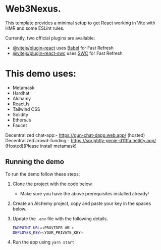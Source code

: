 # Web3Nexus.

This template provides a minimal setup to get React working in Vite with HMR and some ESLint rules.

Currently, two official plugins are available:

- [@vitejs/plugin-react](https://github.com/vitejs/vite-plugin-react/blob/main/packages/plugin-react/README.md) uses [Babel](https://babeljs.io/) for Fast Refresh
- [@vitejs/plugin-react-swc](https://github.com/vitejs/vite-plugin-react-swc) uses [SWC](https://swc.rs/) for Fast Refresh
# This demo uses:

- Metamask
- Hardhat
- Alchamy
- ReactJs
- Tailwind CSS
- Solidity
- EthersJs
- Faucet

Decentralized chat-app:- https://gun-chat-dapp.web.app/ (hosted)
Decentralized crowd-funding:- https://sprightly-genie-d11ffa.netlify.app/ (Hosted)(Please install metamask)

## Running the demo

To run the demo follow these steps:

1. Clone the project with the code below.
  

    - Make sure you have the above prerequisites installed already!
    
2. Create an Alchemy project, copy and paste your key in the spaces below.
2. Update the `.env` file with the following details.
    ```sh
    ENDPOINT_URL=<PROVIDER_URL>
    DEPLOYER_KEY=<YOUR_PRIVATE_KEY>
    ```
3. Run the app using `yarn start`
